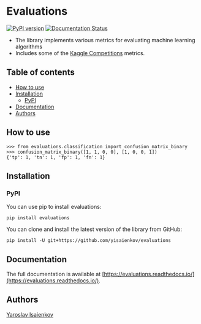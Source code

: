 # Evaluations
[![PyPI version](https://badge.fury.io/py/evaluations.svg)](https://badge.fury.io/py/evaluations)
[![Documentation Status](https://readthedocs.org/projects/evaluations/badge/?version=latest)](https://evaluations.readthedocs.io/en/latest/?badge=latest)

* The library implements various metrics for evaluating machine learning algorithms
* Includes some of the [Kaggle Competitions](https://www.kaggle.com/competitions) metrics.


## Table of contents
- [How to use](#how-to-use)
- [Installation](#installation)
  - [PyPI](#pypi)
- [Documentation](#documentation)
- [Authors](#authors)


## How to use

```
>>> from evaluations.classification import confusion_matrix_binary
>>> confusion_matrix_binary([1, 1, 0, 0], [1, 0, 0, 1])
{'tp': 1, 'tn': 1, 'fp': 1, 'fn': 1}
```

## Installation

### PyPI
You can use pip to install evaluations:
```
pip install evaluations
```
You can clone and install the latest version of the library from GitHub:
```
pip install -U git+https://github.com/yisaienkov/evaluations
```

## Documentation
The full documentation is available at [https://evaluations.readthedocs.io/](https://evaluations.readthedocs.io/).

## Authors
[Yaroslav Isaienkov](https://www.linkedin.com/in/yisaienkov/)
